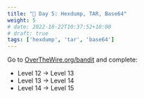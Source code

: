 ```yaml
---
title: "📁 Day 5: Hexdump, TAR, Base64"
weight: 5
# date: 2022-10-22T10:37:52+10:00
# draft: true
tags: ['hexdump', 'tar', 'base64']
---
```

Go to [OverTheWire.org/bandit](https://overthewire.org/wargames/bandit/) and complete:
- Level 12 → Level 13
- Level 13 → Level 14
- Level 14 → Level 15
